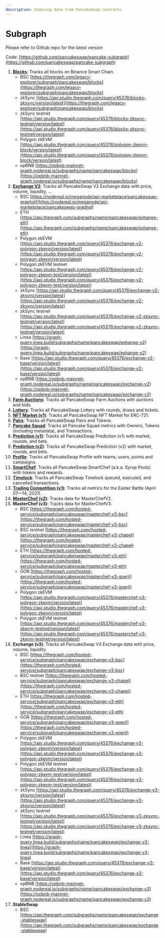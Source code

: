 ```yaml
---
description: Indexing data from PancakeSwap contracts
---
```


# Subgraph

Please refer to Github repo for the latest version

Code: [https://github.com/pancakeswap/pancake-subgraph](https://github.com/pancakeswap/pancake-subgraph)

1. [**Blocks**](https://thegraph.com/legacy-explorer/subgraph/pancakeswap/blocks): Tracks all blocks on Binance Smart Chain.
   * BSC [https://thegraph.com/legacy-explorer/subgraph/pancakeswap/blocks](https://thegraph.com/legacy-explorer/subgraph/pancakeswap/blocks)
   * zkSync [https://api.studio.thegraph.com/query/45376/blocks-zksync/version/latest](https://thegraph.com/legacy-explorer/subgraph/pancakeswap/blocks)
   * zkSync testnet [https://api.studio.thegraph.com/query/45376/blocks-zksync-testnet/version/latest](https://api.studio.thegraph.com/query/45376/blocks-zksync-testnet/version/latest)
   * Polygon zkEVM [https://api.studio.thegraph.com/query/45376/polygon-zkevm-block/version/latest](https://api.studio.thegraph.com/query/45376/polygon-zkevm-block/version/latest)
   * opBNB [https://opbnb-mainnet-graph.nodereal.io/subgraphs/name/pancakeswap/blocks](https://opbnb-mainnet-graph.nodereal.io/subgraphs/name/pancakeswap/blocks)
2. [**Exchange V2**](https://nodereal.io/meganode/api-marketplace/pancakeswap-graphql): Tracks all PancakeSwap V2 Exchange data with price, volume, liquidity, ...
   * BSC [https://nodereal.io/meganode/api-marketplace/pancakeswap-graphql](https://nodereal.io/meganode/api-marketplace/pancakeswap-graphql)
   * ETH [https://api.thegraph.com/subgraphs/name/pancakeswap/exhange-eth](https://api.thegraph.com/subgraphs/name/pancakeswap/exhange-eth)
   * Polygon zkEVM [https://api.studio.thegraph.com/query/45376/exchange-v2-polygon-zkevm/version/latest](https://api.studio.thegraph.com/query/45376/exchange-v2-polygon-zkevm/version/latest)
   * Polygon zkEVM testnet [https://api.studio.thegraph.com/query/45376/exchange-v2-polygon-zkevm-test/version/latest](https://api.studio.thegraph.com/query/45376/exchange-v2-polygon-zkevm-test/version/latest)
   * zkSync [https://api.studio.thegraph.com/query/45376/exchange-v2-zksync/version/latest](https://api.studio.thegraph.com/query/45376/exchange-v2-zksync/version/latest)
   * zkSync testnet [https://api.studio.thegraph.com/query/45376/exchange-v2-zksync-testnet/version/latest](https://api.studio.thegraph.com/query/45376/exchange-v2-zksync-testnet/version/latest)
   * Linea [https://graph-query.linea.build/subgraphs/name/pancakeswap/exhange-v2](https://graph-query.linea.build/subgraphs/name/pancakeswap/exhange-v2)
   * Base [https://api.studio.thegraph.com/query/45376/exchange-v2-base/version/latest](https://api.studio.thegraph.com/query/45376/exchange-v2-base/version/latest)
   * opBNB [https://opbnb-mainnet-graph.nodereal.io/subgraphs/name/pancakeswap/exchange-v2](https://opbnb-mainnet-graph.nodereal.io/subgraphs/name/pancakeswap/exchange-v2)
3. [**Farm Auctions**](https://thegraph.com/legacy-explorer/subgraph/pancakeswap/farm-auctions): Tracks all PancakeSwap Farm Auctions with auctions and bids.
4. [**Lottery**](https://thegraph.com/legacy-explorer/subgraph/pancakeswap/lottery): Tracks all PancakeSwap Lottery with rounds, draws and tickets.
5. [**NFT Market (v1)**](https://thegraph.com/legacy-explorer/subgraph/pancakeswap/nft-market): Tracks all PancakeSwap NFT Market for ERC-721.
6. [**Pairs**](https://thegraph.com/legacy-explorer/subgraph/pancakeswap/pairs): Tracks all PancakeSwap Pairs and Tokens.
7. [**Pancake Squad**](https://thegraph.com/legacy-explorer/subgraph/pancakeswap/pancake-squad): Tracks all Pancake Squad metrics with Owners, Tokens (including metadata), and Transactions.
8. [**Prediction (v1)**](https://thegraph.com/legacy-explorer/subgraph/pancakeswap/prediction): Tracks all PancakeSwap Prediction (v1) with market, rounds, and bets.
9. [**Prediction (v2)**](https://thegraph.com/legacy-explorer/subgraph/pancakeswap/prediction-v2): Tracks all PancakeSwap Prediction (v2) with market, rounds, and bets.
10. [**Profile**](https://thegraph.com/legacy-explorer/subgraph/pancakeswap/profile): Tracks all PancakeSwap Profile with teams, users, points and campaigns.
11. [**SmartChef**](https://thegraph.com/legacy-explorer/subgraph/pancakeswap/smartchef): Tracks all PancakeSwap SmartChef (a.k.a. Syrup Pools) with tokens and rewards.
12. [**Timelock**](https://thegraph.com/legacy-explorer/subgraph/pancakeswap/timelock): Tracks all PancakeSwap Timelock queued, executed, and cancelled transactions.
13. [**Trading Competition (v1)**](https://thegraph.com/legacy-explorer/subgraph/pancakeswap/trading-competition-v1): Tracks all metrics for the Easter Battle (April 07—14, 2021).
14. [**MasterChef (v2)**](https://thegraph.com/hosted-service/subgraph/pancakeswap/masterchef-v2): Tracks data for MasterChefV2.
15. **MasterChef (v3)**: Tracks data for MasterChefV3.
    * BSC [https://thegraph.com/hosted-service/subgraph/pancakeswap/masterchef-v3-bsc](https://thegraph.com/hosted-service/subgraph/pancakeswap/masterchef-v3-bsc)
    * BSC testnet [https://thegraph.com/hosted-service/subgraph/pancakeswap/masterchef-v3-chapel](https://thegraph.com/hosted-service/subgraph/pancakeswap/masterchef-v3-chapel)
    * ETH [https://thegraph.com/hosted-service/subgraph/pancakeswap/masterchef-v3-eth](https://thegraph.com/hosted-service/subgraph/pancakeswap/masterchef-v3-eth)
    * GOR [https://thegraph.com/hosted-service/subgraph/pancakeswap/masterchef-v3-goerli](https://thegraph.com/hosted-service/subgraph/pancakeswap/masterchef-v3-goerli)
    * Polygon zkEVM [https://api.studio.thegraph.com/query/45376/masterchef-v3-polygon-zkevm/version/latest](https://api.studio.thegraph.com/query/45376/masterchef-v3-polygon-zkevm/version/latest)
    * Polygon zkEVM testnet [https://api.studio.thegraph.com/query/45376/masterchef-v3-zkevm-testnet/version/latest](https://api.studio.thegraph.com/query/45376/masterchef-v3-zkevm-testnet/version/latest)
16. **Exchange (v3)**: Tracks all PancakeSwap V3 Exchange data with price, volume, liquidity
    * BSC [https://thegraph.com/hosted-service/subgraph/pancakeswap/exchange-v3-bsc](https://thegraph.com/hosted-service/subgraph/pancakeswap/exchange-v3-bsc)
    * BSC testnet [https://thegraph.com/hosted-service/subgraph/pancakeswap/exchange-v3-chapel](https://thegraph.com/hosted-service/subgraph/pancakeswap/exchange-v3-chapel)
    * ETH [https://thegraph.com/hosted-service/subgraph/pancakeswap/exchange-v3-eth](https://thegraph.com/hosted-service/subgraph/pancakeswap/exchange-v3-eth)
    * GOR [https://thegraph.com/hosted-service/subgraph/pancakeswap/exchange-v3-goerli](https://thegraph.com/hosted-service/subgraph/pancakeswap/exchange-v3-goerli)
    * Polygon zkEVM [https://api.studio.thegraph.com/query/45376/exchange-v3-polygon-zkevm/version/latest](https://api.studio.thegraph.com/query/45376/exchange-v3-polygon-zkevm/version/latest)
    * Polygon zkEVM testnet [https://api.studio.thegraph.com/query/45376/exchange-v3-polygon-zkevm-test/version/latest](https://api.studio.thegraph.com/query/45376/exchange-v3-polygon-zkevm-test/version/latest)
    * zkSync [https://api.studio.thegraph.com/query/45376/exchange-v3-zksync/version/latest](https://api.studio.thegraph.com/query/45376/exchange-v3-zksync/version/latest)
    * zkSync testnet [https://api.studio.thegraph.com/query/45376/exchange-v3-zksync-testnet/version/latest](https://api.studio.thegraph.com/query/45376/exchange-v3-zksync-testnet/version/latest)
    * Linea [https://graph-query.linea.build/subgraphs/name/pancakeswap/exchange-v3-linea](https://graph-query.linea.build/subgraphs/name/pancakeswap/exchange-v3-linea)
    * Base [https://api.studio.thegraph.com/query/45376/exchange-v3-base/version/latest](https://api.studio.thegraph.com/query/45376/exchange-v3-base/version/latest)
    * opBNB [https://opbnb-mainnet-graph.nodereal.io/subgraphs/name/pancakeswap/exchange-v3](https://opbnb-mainnet-graph.nodereal.io/subgraphs/name/pancakeswap/exchange-v3)
17. **StableSwap**
    * BSC [https://api.thegraph.com/subgraphs/name/pancakeswap/exchange-stableswap](https://api.thegraph.com/subgraphs/name/pancakeswap/exchange-stableswap)

